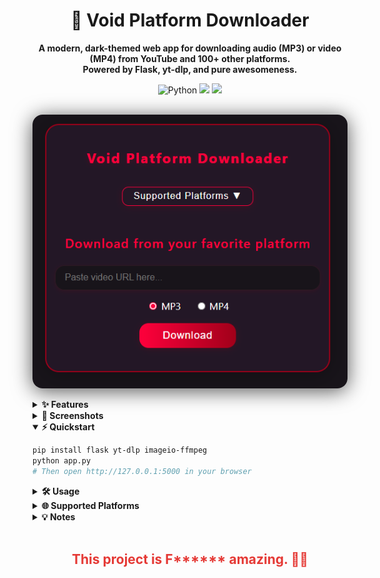 

<h1 align="center">
  🚀 Void Platform Downloader
</h1>

<p align="center">
  <b>A modern, dark-themed web app for downloading audio (MP3) or video (MP4) from YouTube and 100+ other platforms.<br>
  Powered by Flask, yt-dlp, and pure awesomeness.</b>
</p>

<div align="center">
  <img src="https://img.shields.io/badge/Python-3.8+-blue?logo=python" alt="Python">
  <img src="https://img.shields.io/badge/Flask-%20web%20framework-green?logo=flask">
  <img src="https://img.shields.io/badge/yt--dlp-supported%20sites-orange?logo=youtube">
</div>

<br>
<p align="center">
  <img src="Screenshot-1.png" alt="Void Platform Downloader Screenshot" width="600" style="border-radius:16px; box-shadow:0 4px 32px #000a; animation: popin 1.2s cubic-bezier(.68,-0.55,.27,1.55);">
</p>
<details>
<summary><b>✨ Features</b></summary>

- Download MP3 or MP4 from a huge range of sites (YouTube, SoundCloud, Vimeo, Facebook, Twitter, TikTok, Instagram, and more)
- Beautiful, centered dark/red UI with smooth fade-in and pop animations
- Dropdown menu for supported platforms
- Direct download after conversion
- Unique download folders for every session
- Super fast, super easy, super clean

</details>

<details>
<summary><b>📸 Screenshots</b></summary>

<p align="center">
  <img src="Screenshot-1.png" alt="screenshot" width="500" style="border-radius:12px; box-shadow:0 2px 16px #0007; animation: fadein 2s;">
</p>

</details>

<details open>
<summary><b>⚡ Quickstart</b></summary>

```bash
pip install flask yt-dlp imageio-ffmpeg
python app.py
# Then open http://127.0.0.1:5000 in your browser
```

</details>

<details>
<summary><b>🛠️ Usage</b></summary>

1. Paste a video URL from a supported platform.
2. Choose MP3 or MP4.
3. Click <b>Download</b>.
4. Watch the magic happen. Your file will be ready in seconds!

</details>

<details>
<summary><b>🌐 Supported Platforms</b></summary>

- YouTube
- SoundCloud
- Vimeo
- Facebook
- Twitter
- TikTok
- Instagram
- ...and <a href="https://github.com/yt-dlp/yt-dlp/blob/master/supportedsites.md">hundreds more</a>

</details>

<details>
<summary><b>💡 Notes</b></summary>

- All downloads are processed server-side and sent directly to your browser.
- For the full list of supported sites, see the <a href="https://github.com/yt-dlp/yt-dlp/blob/master/supportedsites.md">yt-dlp supported sites</a>.

</details>

<br>

<h2 align="center" style="color:#e53935; animation: popin 1.2s cubic-bezier(.68,-0.55,.27,1.55);">This project is <b>F****** amazing</b>. 🚀🔥</h2>

<style>
@keyframes popin {
  0% { transform: scale(0.7); opacity: 0; }
  80% { transform: scale(1.05); opacity: 1; }
  100% { transform: scale(1); }
}
@keyframes fadein {
  from { opacity: 0; }
  to { opacity: 1; }
}
</style>

